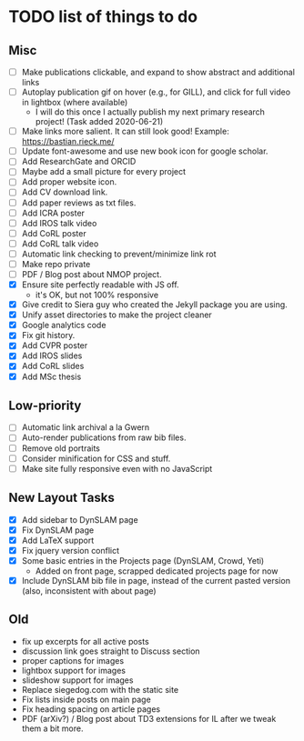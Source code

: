 TODO list of things to do
=========================

Misc
----
 * [ ] Make publications clickable, and expand to show abstract and additional links
 * [ ] Autoplay publication gif on hover (e.g., for GILL), and click for full video in lightbox (where available)
      - I will do this once I actually publish my next primary research project! (Task added 2020-06-21)
 * [ ] Make links more salient. It can still look good! Example: https://bastian.rieck.me/
 * [ ] Update font-awesome and use new book icon for google scholar.
 * [ ] Add ResearchGate and ORCID
 * [ ] Maybe add a small picture for every project
 * [ ] Add proper website icon.
 * [ ] Add CV download link.
 * [ ] Add paper reviews as txt files.
 * [ ] Add ICRA poster
 * [ ] Add IROS talk video
 * [ ] Add CoRL poster
 * [ ] Add CoRL talk video
 * [ ] Automatic link checking to prevent/minimize link rot
 * [ ] Make repo private
 * [ ] PDF / Blog post about NMOP project.
 * [X] Ensure site perfectly readable with JS off.
      - it's OK, but not 100% responsive
 * [X] Give credit to Siera guy who created the Jekyll package you are using.
 * [X] Unify asset directories to make the project cleaner
 * [X] Google analytics code
 * [X] Fix git history.
 * [X] Add CVPR poster
 * [X] Add IROS slides 
 * [X] Add CoRL slides
 * [X] Add MSc thesis

Low-priority
-----------
 * [ ] Automatic link archival a la Gwern
 * [ ] Auto-render publications from raw bib files.
 * [ ] Remove old portraits
 * [ ] Consider minification for CSS and stuff.
 * [ ] Make site fully responsive even with no JavaScript

New Layout Tasks
----------------
 * [X] Add sidebar to DynSLAM page
 * [X] Fix DynSLAM page
 * [X] Add LaTeX support
 * [X] Fix jquery version conflict
 * [X] Some basic entries in the Projects page (DynSLAM, Crowd, Yeti)
      - Added on front page, scrapped dedicated projects page for now
 * [X] Include DynSLAM bib file in page, instead of the current pasted version
     (also, inconsistent with about page)

Old
---
 * fix up excerpts for all active posts
 * discussion link goes straight to Discuss section
 * proper captions for images
 * lightbox support for images
 * slideshow support for images
 * Replace siegedog.com with the static site
 * Fix lists inside posts on main page
 * Fix heading spacing on article pages
 * PDF (arXiv?) / Blog post about TD3 extensions for IL after we tweak them
     a bit more.
